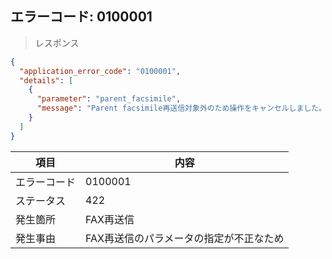## エラーコード: 0100001

> レスポンス

```json
{
  "application_error_code": "0100001",
  "details": [
    {
      "parameter": "parent_facsimile",
      "message": "Parent facsimile再送信対象外のため操作をキャンセルしました。"
    }
  ]
}
```

| 項目|内容|
--- | ---
エラーコード|0100001
ステータス|422
発生箇所|FAX再送信
発生事由|FAX再送信のパラメータの指定が不正なため
